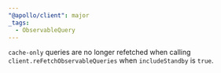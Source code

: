 ```yaml
---
"@apollo/client": major
_tags:
  - ObservableQuery
---
```


`cache-only` queries are no longer refetched when calling `client.reFetchObservableQueries` when `includeStandby` is `true`.
